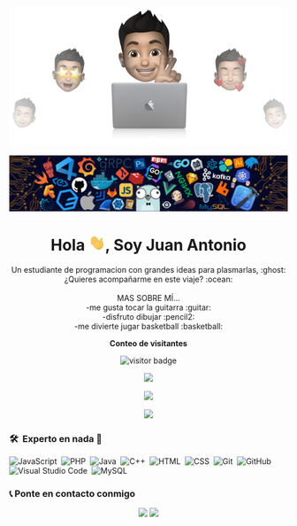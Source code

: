 <p align="center"><img src="https://raw.githubusercontent.com/KevinPatel04/KevinPatel04/master/cover-thompson.png"></p>
<p align="center"><img src="https://raw.githubusercontent.com/KevinPatel04/KevinPatel04/master/header.png"></p>

<h1 align="center">Hola <img src="https://raw.githubusercontent.com/KevinPatel04/KevinPatel04/master/Hi.gif" width="30px">, Soy Juan Antonio </h1>

<p align="center" width="150px"> Un estudiante de programacion con grandes ideas para plasmarlas, :ghost: <br>¿Quieres acompañarme en este viaje? :ocean: <br><br>MAS SOBRE MÍ...<br>-me gusta tocar la guitarra :guitar: <br>-disfruto dibujar :pencil2: <br>-me divierte jugar basketball :basketball: </p>

<p align="center"><b>Conteo de visitantes</b></p>
<p align="center"><img src="https://profile-counter.glitch.me/%7BJA-THREE%7D/count.svg" alt="visitor badge"/></p>
<p align="center"><img src="https://github-readme-stats.vercel.app/api/top-langs/?username=JA-THREE&layout=compact&hide=TSQL&theme=chartreuse-dark"></p>
<p align="center" ><img src="https://github-readme-stats.vercel.app/api?username=JA-THREE&count_private=true&show_icons=true&&theme=chartreuse-dark&include_all_commits=true" width="400"></p> 
<p align="center" ><img src="https://github-readme-streak-stats.herokuapp.com?user=JA-THREE&theme=chartreuse-dark"></p>

### 🛠 &nbsp;Experto en nada :poop:

![JavaScript](https://img.shields.io/badge/-JavaScript-05122A?style=flat&logo=javascript)&nbsp;
![PHP](https://img.shields.io/badge/-PHP-05122A?style=flat&logo=php&logoColor=777BB4)&nbsp;
![Java](https://img.shields.io/badge/-Java-05122A?style=flat&logo=Java&logoColor=FFA518)&nbsp;
![C++](https://img.shields.io/badge/-C++-05122A?style=flat&logo=C%2B%2B&logoColor=00599C)&nbsp;
![HTML](https://img.shields.io/badge/-HTML-05122A?style=flat&logo=HTML5)&nbsp;
![CSS](https://img.shields.io/badge/-CSS-05122A?style=flat&logo=CSS3&logoColor=1572B6)&nbsp;
![Git](https://img.shields.io/badge/-Git-05122A?style=flat&logo=git)&nbsp;
![GitHub](https://img.shields.io/badge/-GitHub-05122A?style=flat&logo=github)&nbsp;
![Visual Studio Code](https://img.shields.io/badge/-Visual%20Studio%20Code-05122A?style=flat&logo=visual-studio-code&logoColor=007ACC)&nbsp;
![MySQL](https://img.shields.io/badge/-MySQL-05122A?style=flat&logo=mysql&logoColor=4479A1)&nbsp;

###  :telephone_receiver: Ponte en contacto conmigo

<p align="center">
<a href="mailto:ja.trhee014@gmail.com"><img src="https://img.shields.io/badge/-ja.trhee014@gmail.com-D14836?style=for-the-badge&logo=Gmail&logoColor=white"/></a>
<a href="https://instagram.com/jn.antonioo"><img src="https://img.shields.io/badge/-jn.antonioo-E4405F?style=for-the-badge&logo=Instagram&logoColor=white"/></a>
</p>
